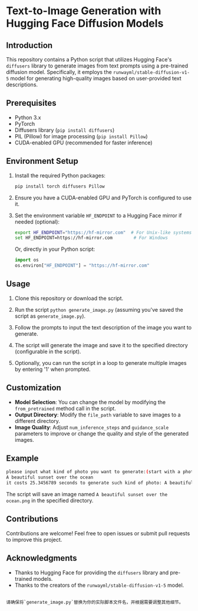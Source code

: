 
# Text-to-Image Generation with Hugging Face Diffusion Models

## Introduction

This repository contains a Python script that utilizes Hugging Face's `diffusers` library to generate images from text prompts using a pre-trained diffusion model. Specifically, it employs the `runwayml/stable-diffusion-v1-5` model for generating high-quality images based on user-provided text descriptions.

## Prerequisites

- Python 3.x
- PyTorch
- Diffusers library (`pip install diffusers`)
- PIL (Pillow) for image processing (`pip install Pillow`)
- CUDA-enabled GPU (recommended for faster inference)

## Environment Setup

1. Install the required Python packages:
   ```bash
   pip install torch diffusers Pillow
   ```

2. Ensure you have a CUDA-enabled GPU and PyTorch is configured to use it.

3. Set the environment variable `HF_ENDPOINT` to a Hugging Face mirror if needed (optional):
   ```bash
   export HF_ENDPOINT="https://hf-mirror.com"  # For Unix-like systems
   set HF_ENDPOINT=https://hf-mirror.com        # For Windows
   ```

   Or, directly in your Python script:
   ```python
   import os
   os.environ["HF_ENDPOINT"] = "https://hf-mirror.com"
   ```

## Usage

1. Clone this repository or download the script.

2. Run the script `python generate_image.py` (assuming you've saved the script as `generate_image.py`).

3. Follow the prompts to input the text description of the image you want to generate.

4. The script will generate the image and save it to the specified directory (configurable in the script).

5. Optionally, you can run the script in a loop to generate multiple images by entering '1' when prompted.

## Customization

- **Model Selection**: You can change the model by modifying the `from_pretrained` method call in the script.
- **Output Directory**: Modify the `file_path` variable to save images to a different directory.
- **Image Quality**: Adjust `num_inference_steps` and `guidance_scale` parameters to improve or change the quality and style of the generated images.

## Example

```bash
please input what kind of photo you want to generate:(start with a photo of...)
A beautiful sunset over the ocean
it costs 25.3456789 seconds to generate such kind of photo: A beautiful sunset over the ocean
```

The script will save an image named `A beautiful sunset over the ocean.png` in the specified directory.

## Contributions

Contributions are welcome! Feel free to open issues or submit pull requests to improve this project.

## Acknowledgments

- Thanks to Hugging Face for providing the `diffusers` library and pre-trained models.
- Thanks to the creators of the `runwayml/stable-diffusion-v1-5` model.
```

请确保将`generate_image.py`替换为你的实际脚本文件名，并根据需要调整其他细节。
